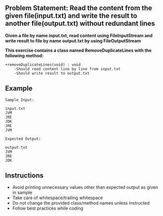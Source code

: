 ## Problem Statement: Read the content from the given file(input.txt) and write the result to another file(output.txt) without redundant lines ##

**Given a file by name input.txt, read content using FileInputStream and write result to file by name output.txt by using FileOutputStream**

**This exercise contains a class named RemoveDuplicateLines with the following method:**

    +removeDuplicateLines(void) : void
        -Should read content line by line from input.txt 
        -Should write result to output.txt 
        
## Example
    Sample Input:
    
    input.txt
    JVM
    JRE
    JDK
    JRE
    JVM
    
    Expected Output:   
    
    output.txt
    JVM
    JRE
    JDK

## Instructions
- Avoid printing unnecessary values other than expected output as given in sample
- Take care of whitespace/trailing whitespace
- Do not change the provided class/method names unless instructed
- Follow best practices while coding